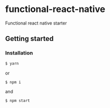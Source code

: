 # functional-react-native
Functional react native starter

## Getting started
### Installation
```bash
$ yarn
```
or
```bash
$ npm i
```
and
```bash
$ npm start
```
